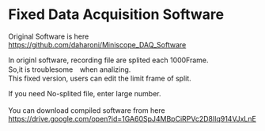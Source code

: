 # Fixed Data Acquisition Software
Original Software is here
https://github.com/daharoni/Miniscope_DAQ_Software

In originl software, recording file are splited each 1000Frame.<br>
So,it is troublesome　when analizing.
<br>
This fixed version, users can edit the limit frame of split.

If you need No-splited file, enter large number.
<br>
<br>
You can download compiled software from here
https://drive.google.com/open?id=1GA60SpJ4MBpCiRPVc2D8Ilq914VJxLnE
